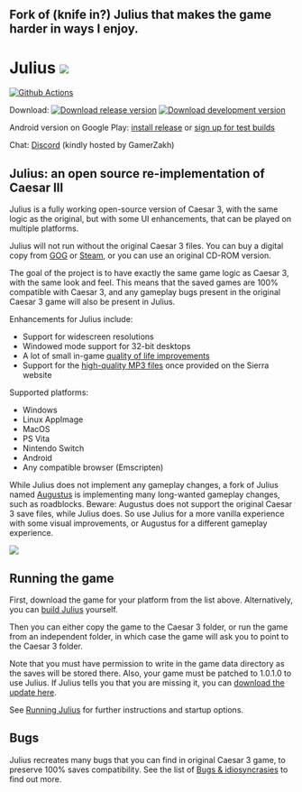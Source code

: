 Fork of (knife in?) Julius that makes the game harder in ways I enjoy.
-------------------------------------------------------------------------------------------------------------------------------------

# Julius ![](res/julius_48.png)

[![Github Actions](https://github.com/bvschaik/julius/workflows/Build%20Julius/badge.svg)](https://github.com/bvschaik/julius/actions)

Download:
[![Download release version](https://julius.biancavanschaik.nl/badge/release.svg)](https://github.com/bvschaik/julius/wiki/Julius-release)
[![Download development version](https://julius.biancavanschaik.nl/badge/development.svg)](https://julius.biancavanschaik.nl/)

Android version on Google Play: [install release](https://play.google.com/store/apps/details?id=com.github.bvschaik.julius) or [sign up for test builds](https://play.google.com/apps/testing/com.github.bvschaik.julius)

Chat: [Discord](http://www.discord.gg/GamerZakh) (kindly hosted by GamerZakh)

## Julius: an open source re-implementation of Caesar III

Julius is a fully working open-source version of Caesar 3, with the same logic
as the original, but with some UI enhancements, that can be played on multiple platforms.

Julius will not run without the original Caesar 3 files. You can buy a digital copy from [GOG](https://www.gog.com/game/caesar_3) or
[Steam](https://store.steampowered.com/app/517790/Caesar_3/), or you can use an original CD-ROM version.

The goal of the project is to have exactly the same game logic as Caesar 3, with the same look
and feel. This means that the saved games are 100% compatible with Caesar 3, and any gameplay bugs
present in the original Caesar 3 game will also be present in Julius.

Enhancements for Julius include:
- Support for widescreen resolutions
- Windowed mode support for 32-bit desktops
- A lot of small in-game [quality of life improvements](https://github.com/bvschaik/julius/wiki/Improvements-from-Caesar-3)
- Support for the [high-quality MP3 files](https://github.com/bvschaik/julius/wiki/MP3-Support) once provided on the Sierra website

Supported platforms:
- Windows
- Linux AppImage
- MacOS
- PS Vita
- Nintendo Switch
- Android
- Any compatible browser (Emscripten)

While Julius does not implement any gameplay changes, a fork of Julius named [Augustus](https://github.com/Keriew/augustus) is implementing many long-wanted gameplay changes, such as roadblocks.
Beware: Augustus does not support the original Caesar 3 save files, while Julius does. So use Julius for a more vanilla experience with some visual improvements, or Augustus for a different gameplay experience.

![](res/vita/bg.png)

## Running the game

First, download the game for your platform from the list above. Alternatively, you can [build Julius](doc/BUILDING.md) yourself.

Then you can either copy the game to the Caesar 3 folder, or run the game from an independent
folder, in which case the game will ask you to point to the Caesar 3 folder.

Note that you must have permission to write in the game data directory as the saves will be
stored there. Also, your game must be patched to 1.0.1.0 to use Julius. If Julius tells you that
you are missing it, you can [download the update here](https://github.com/bvschaik/julius/wiki/Patches).

See [Running Julius](https://github.com/bvschaik/julius/wiki/Running-Julius) for further instructions and startup options.

## Bugs

Julius recreates many bugs that you can find in original Caesar 3 game, to preserve 100% saves compatibility. See the list of [Bugs & idiosyncrasies](https://github.com/bvschaik/julius/wiki/Caesar-3-bugs) to find out more.
